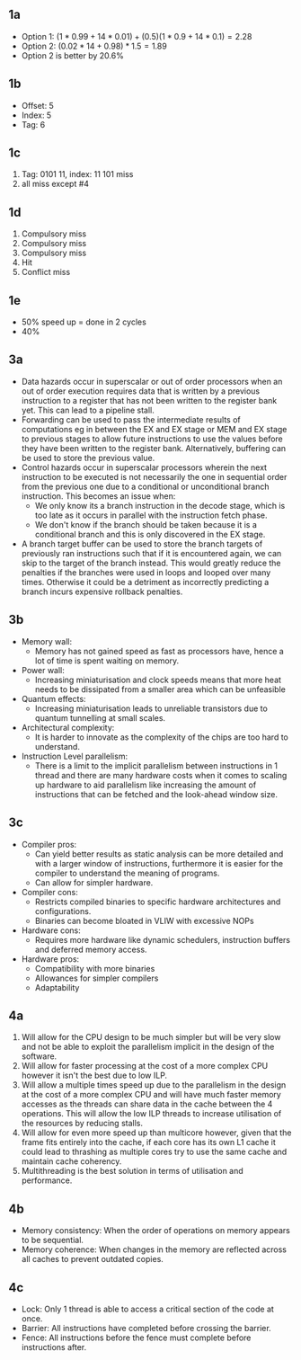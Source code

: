 ## 1a
* Option 1: $(1*0.99 + 14*0.01) + (0.5)(1*0.9 + 14*0.1) =2.28$
* Option 2: $(0.02*14 + 0.98)*1.5 = 1.89$
* Option 2 is better by 20.6%

## 1b
* Offset: 5
* Index: 5
* Tag: 6

## 1c
1. Tag: 0101 11, index: 11 101 miss
2. all miss except #4

## 1d
1. Compulsory miss
2. Compulsory miss
3. Compulsory miss
4. Hit
5. Conflict miss

## 1e
* 50% speed up = done in 2 cycles
* 40%

## 3a
* Data hazards occur in superscalar or out of order processors when an out of order execution requires data that is written by a previous instruction to a register that has not been written to the register bank yet. This can lead to a pipeline stall. 
* Forwarding can be used to pass the intermediate results of computations eg in between the EX and EX stage or MEM and EX stage to previous stages to allow future instructions to use the values before they have been written to the register bank. Alternatively, buffering can be used to store the previous value.
* Control hazards occur in superscalar processors wherein the next instruction to be executed is not necessarily the one in sequential order from the previous one due to a conditional or unconditional branch instruction. This becomes an issue when: 
	* We only know its a branch instruction in the decode stage, which is too late as it occurs in parallel with the instruction fetch phase.
	* We don't know if the branch should be taken because it is a conditional branch and this is only discovered in the EX stage.
* A branch target buffer can be used to store the branch targets of previously ran instructions such that if it is encountered again, we can skip to the target of the branch instead. This would greatly reduce the penalties if the branches were used in loops and looped over many times. Otherwise it could be a detriment as incorrectly predicting a branch incurs expensive rollback penalties.

## 3b
* Memory wall:
	* Memory has not gained speed as fast as processors have, hence a lot of time is spent waiting on memory.
* Power wall: 
	* Increasing miniaturisation and clock speeds means that more heat needs to be dissipated from a smaller area which can be unfeasible
* Quantum effects:
	* Increasing miniaturisation leads to unreliable transistors due to quantum tunnelling at small scales. 
* Architectural complexity:
	* It is harder to innovate as the complexity of the chips are too hard to understand.
* Instruction Level parallelism:
	* There is a limit to the implicit parallelism between instructions in 1 thread and there are many hardware costs when it comes to scaling up hardware to aid parallelism like increasing the amount of instructions that can be fetched and the look-ahead window size.

## 3c
* Compiler pros:
	* Can yield better results as static analysis can be more detailed and with a larger window of instructions, furthermore it is easier for the compiler to understand the meaning of programs.
	* Can allow for simpler hardware.
* Compiler cons: 
	* Restricts compiled binaries to specific hardware architectures and configurations.
	* Binaries can become bloated in VLIW with excessive NOPs
* Hardware cons:
	* Requires more hardware like dynamic schedulers, instruction buffers and deferred memory access.
* Hardware pros:
	* Compatibility with more binaries 
	* Allowances for simpler compilers
	* Adaptability

## 4a
1. Will allow for the CPU design to be much simpler but will be very slow and not be able to exploit the parallelism implicit in the design of the software.
2. Will allow for faster processing at the cost of a more complex CPU however it isn't the best due to low ILP.
3. Will allow a multiple times speed up due to the parallelism in the design at the cost of a more complex CPU and will have much faster memory accesses as the threads can share data in the cache between the 4 operations. This will allow the low ILP threads to increase utilisation of the resources by reducing stalls.
4. Will allow for even more speed up than multicore however, given that the frame fits entirely into the cache, if each core has its own L1 cache it could lead to thrashing as multiple cores try to use the same cache and maintain cache coherency.
5. Multithreading is the best solution in terms of utilisation and performance.

## 4b
* Memory consistency: When the order of operations on memory appears to be sequential.
* Memory coherence: When changes in the memory are reflected across all caches to prevent outdated copies.

## 4c
* Lock: Only 1 thread is able to access a critical section of the code at once.
* Barrier: All instructions have completed before crossing the barrier.
* Fence: All instructions before the fence must complete before instructions after.
